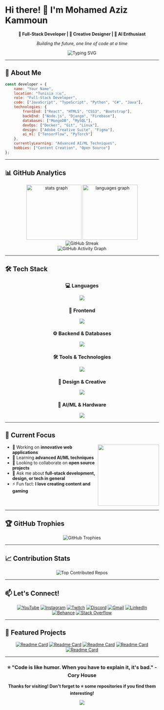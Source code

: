 # Hi there! 👋 I'm Mohamed Aziz Kammoun

<div align="center">
  
  **🚀 Full-Stack Developer | 🎨 Creative Designer | 🤖 AI Enthusiast**
  
  *Building the future, one line of code at a time*
  
  ![Typing SVG](https://readme-typing-svg.herokuapp.com?font=Fira+Code&pause=1000&color=9146FF&center=true&vCenter=true&width=435&lines=Full-Stack+Developer;Creative+Problem+Solver;Always+Learning+New+Technologies)
  
</div>

---

## 🚀 About Me

```javascript
const developer = {
    name: "Your Name",
    location: "Tunisia 🇹🇳",
    role: "Full-Stack Developer",
    code: ["JavaScript", "TypeScript", "Python", "C#", "Java"],
    technologies: {
        frontEnd: ["React", "HTML5", "CSS3", "Bootstrap"],
        backEnd: ["Node.js", "Django", "Firebase"],
        databases: ["MongoDB", "MySQL"],
        devOps: ["Docker", "Git", "Linux"],
        design: ["Adobe Creative Suite", "Figma"],
        ai_ml: ["TensorFlow", "PyTorch"]
    },
    currentlyLearning: "Advanced AI/ML Techniques",
    hobbies: ["Content Creation", "Open Source"]
};
```

---

## 📊 GitHub Analytics

<div align="center">
  <img src="https://github-readme-stats.vercel.app/api?username=kammounmedaziz&hide_title=false&hide_rank=false&show_icons=true&include_all_commits=true&count_private=true&disable_animations=false&theme=dracula&locale=en&hide_border=false&custom_title=GitHub%20Stats" height="180" alt="stats graph"  />
  <img src="https://github-readme-stats.vercel.app/api/top-langs?username=kammounmedaziz&locale=en&hide_title=false&layout=compact&card_width=320&langs_count=8&theme=dracula&hide_border=false&custom_title=Most%20Used%20Languages" height="180" alt="languages graph"  />
</div>

<div align="center">
  <img src="https://github-readme-streak-stats.herokuapp.com/?user=kammounmedaziz&theme=dracula&hide_border=false" alt="GitHub Streak" />
</div>

<div align="center">
  <img src="https://github-readme-activity-graph.vercel.app/graph?username=kammounmedaziz&theme=dracula&hide_border=false&hide_title=false&area=true&custom_title=Contribution%20Graph" alt="GitHub Activity Graph" />
</div>

---

## 🛠️ Tech Stack

<div align="center">

### 💻 Languages
<img src="https://skillicons.dev/icons?i=javascript,typescript,python,java,c" />

### 🎨 Frontend
<img src="https://skillicons.dev/icons?i=react,html,css,bootstrap,vite" />

### ⚙️ Backend & Databases
<img src="https://skillicons.dev/icons?i=nodejs,django,firebase,mongodb,mysql" />

### 🛠️ Tools & Technologies
<img src="https://skillicons.dev/icons?i=git,github,docker,linux,postman,vercel" />

### 🎨 Design & Creative
<img src="https://skillicons.dev/icons?i=figma,ps,ai,ae,pr" />

### 🤖 AI/ML & Hardware
<img src="https://skillicons.dev/icons?i=tensorflow,pytorch,arduino" />

</div>

---

## 🎯 Current Focus

<img align="right" height="200" src="https://gifdb.com/images/high/rimuru-tempest-498-x-283-gif-52yjo213ol40t2qm.webp" />

- 🔭 Working on **innovative web applications**
- 🌱 Learning **advanced AI/ML techniques**
- 👯 Looking to collaborate on **open source projects**
- 💬 Ask me about **full-stack development, design, or tech in general**
- ⚡ Fun fact: **I love creating content and gaming**

<br clear="both">

---

## 🏆 GitHub Trophies

<div align="center">
  <img src="https://github-profile-trophy.vercel.app/?username=kammounmedaziz&theme=dracula&no-frame=false&no-bg=false&margin-w=4&row=1" alt="GitHub Trophies" />
</div>

---

## 📈 Contribution Stats

<div align="center">
  <img src="https://github-contributor-stats.vercel.app/api?username=kammounmedaziz&limit=5&theme=dracula&combine_all_yearly_contributions=true" alt="Top Contributed Repos" />
</div>

---

## 📫 Let's Connect!

<div align="center">
  
  [![YouTube](https://img.shields.io/static/v1?message=YouTube&logo=youtube&label=&color=FF0000&logoColor=white&labelColor=&style=for-the-badge)](https://youtube.com/@yourusername)
  [![Instagram](https://img.shields.io/static/v1?message=Instagram&logo=instagram&label=&color=E4405F&logoColor=white&labelColor=&style=for-the-badge)](https://instagram.com/yourusername)
  [![Twitch](https://img.shields.io/static/v1?message=Twitch&logo=twitch&label=&color=9146FF&logoColor=white&labelColor=&style=for-the-badge)](https://twitch.tv/yourusername)
  [![Discord](https://img.shields.io/static/v1?message=Discord&logo=discord&label=&color=7289DA&logoColor=white&labelColor=&style=for-the-badge)](https://discord.gg/yourdiscord)
  [![Gmail](https://img.shields.io/static/v1?message=Gmail&logo=gmail&label=&color=D14836&logoColor=white&labelColor=&style=for-the-badge)](mailto:your.email@gmail.com)
  [![LinkedIn](https://img.shields.io/static/v1?message=LinkedIn&logo=linkedin&label=&color=0077B5&logoColor=white&labelColor=&style=for-the-badge)](https://linkedin.com/in/yourprofile)
  [![Behance](https://img.shields.io/static/v1?message=Behance&logo=behance&label=&color=1769FF&logoColor=white&labelColor=&style=for-the-badge)](https://behance.net/yourprofile)
  [![Stack Overflow](https://img.shields.io/static/v1?message=Stack%20Overflow&logo=stackoverflow&label=&color=FE7A16&logoColor=white&labelColor=&style=for-the-badge)](https://stackoverflow.com/users/yourprofile)

</div>

---

## 💼 Featured Projects

<div align="center">
  
   [![Readme Card](https://github-readme-stats.vercel.app/api/pin/?username=kammounmedaziz&repo=hikma-learn&theme=dracula)](https://github.com/kammounmedaziz/hikma-learn)
  [![Readme Card](https://github-readme-stats.vercel.app/api/pin/?username=kammounmedaziz&repo=The-Phantom-of-The-Digital-World&theme=dracula)](https://github.com/kammounmedaziz/The-Phantom-of-The-Digital-World)
  [![Readme Card](https://github-readme-stats.vercel.app/api/pin/?username=kammounmedaziz&repo=AeroCraft&theme=dracula)](https://github.com/kammounmedaziz/AeroCraft)
  [![Readme Card](https://github-readme-stats.vercel.app/api/pin/?username=kammounmedaziz&repo=MedAzizPortofolio&theme=dracula)](https://github.com/kammounmedaziz/MedAzizPortofolio)
  [![Readme Card](https://github-readme-stats.vercel.app/api/pin/?username=kammounmedaziz&repo=AgriFlow&theme=dracula)](https://github.com/kammounmedaziz/AgriFlow)

  
</div>


---

<div align="center">
  
  ### ⭐ "Code is like humor. When you have to explain it, it's bad." - Cory House
  
  **Thanks for visiting! Don't forget to ⭐ some repositories if you find them interesting!**
  
  <img src="https://capsule-render.vercel.app/api?type=waving&color=gradient&height=100&section=footer"/>
  
</div>
